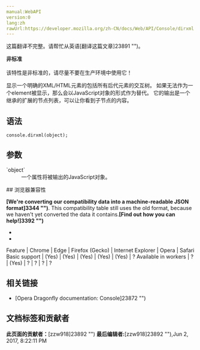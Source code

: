 ```yaml
---
manual:WebAPI
version:0
lang:zh
rawUrl:https://developer.mozilla.org/zh-CN/docs/Web/API/Console/dirxml
---
```




这篇翻译不完整。请帮忙从英语[翻译这篇文章]23891 "")。






**非标准**<br></br>该特性是非标准的，请尽量不要在生产环境中使用它！





显示一个明确的XML/HTML元素的包括所有后代元素的交互树。 如果无法作为一个element被显示，那么会以JavaScript对象的形式作为替代。 它的输出是一个继承的扩展的节点列表，可以让你看到子节点的内容。


## 语法<a name="语法"></a>

```
console.dirxml(object);

```

## 参数<a name="参数"></a>
<dl><dt id=''>`object`</dt><dd>一个属性将被输出的JavaScript对象。</dd></dl>
## 浏览器兼容性<a name="浏览器兼容性"></a>


**[We&#39;re converting our compatibility data into a machine-readable JSON format]3344 "")**. This compatibility table still uses the old format, because we haven&#39;t yet converted the data it contains.**[Find out how you can help!]3392 "")**


* 
* 
Feature | Chrome | Edge | Firefox (Gecko) | Internet Explorer | Opera | Safari 
Basic support | (Yes) | (Yes) | (Yes) | (Yes) | (Yes) | ? 
Available in workers | ? | (Yes) | ? | ? | ? | ? 




## 相关链接<a name="相关链接"></a>

* [Opera Dragonfly documentation: Console]23872 "")



## 文档标签和贡献者
**此页面的贡献者：**[zzw918]23892 "")
**最后编辑者:**[zzw918]23892 ""),<time>Jun 2, 2017, 8:22:11 PM</time>



